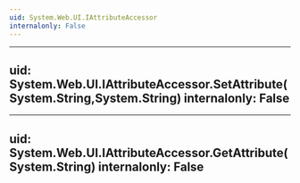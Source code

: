 ```yaml
---
uid: System.Web.UI.IAttributeAccessor
internalonly: False
---
```


---
uid: System.Web.UI.IAttributeAccessor.SetAttribute(System.String,System.String)
internalonly: False
---

---
uid: System.Web.UI.IAttributeAccessor.GetAttribute(System.String)
internalonly: False
---

